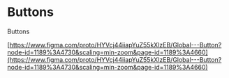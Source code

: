 # Buttons

Buttons

[https://www.figma.com/proto/HYVcj44iiapYuZ55kXlzEB/Global---Button?node-id=1189%3A4730&scaling=min-zoom&page-id=1189%3A4660](https://www.figma.com/proto/HYVcj44iiapYuZ55kXlzEB/Global---Button?node-id=1189%3A4730&scaling=min-zoom&page-id=1189%3A4660)

